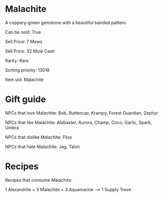 # Malachite

A coppery-green gemstone with a beautiful banded pattern.

Can be sold: True

Sell Price: 7 Mews

Sell Price: 32 Mole Cash

Rarity: Rare

Sorting priority: 13018

Item uid: Malachite

# Gift guide

NPCs that love Malachite: Bob, Buttercup, Krampy, Forest Guardian, Zephyr

NPCs that like Malachite: Alabaster, Aurora, Champ, Coco, Garlic, Spark, Umbra

NPCs that dislike Malachite: Fliss

NPCs that hate Malachite: Jag, Talon

# Recipes

Recipes that consume Malachite:

1 Alexandrite + 3 Malachite + 3 Aquamarine --> 1 Supply Trove
